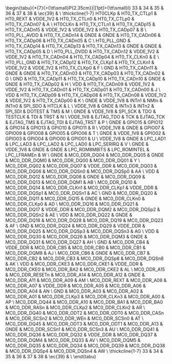 \begin{tabu}{*{7}{>{\tt\small}P{2.35cm}}|[1pt]>{\tt\small}l}
  33             & 34               & 35              & 36              & 37              & 38              & \ec{39}         &    \\ \thickcline{1-7}
  HT0CLKp        & HT0\_TX\_CTLp1   & HT0\_REXT       & VDDE\_1V2       & HT0\_TX\_CTLn0  & HT0\_TX\_CTLp0  & HT0\_TX\_CADn07 & A  \\
  HT0CLKn        & HT0\_TX\_CTLn1   & HT0\_TX\_CADp15 & HT0\_TX\_CADn15 & VDDE\_1V2       & VDDE\_1V2       & HT0\_TX\_CADp07 & B  \\
  HT0\_PLL\_AVDD & HT0\_TX\_CADn14  & GNDE            & GNDE            & HT0\_TX\_CADn06 & HT0\_TX\_CADp06 & HT0\_TX\_CADn05 & C  \\
  HT0\_PLL\_GND  & HT0\_TX\_CADp14  & HT0\_TX\_CADp13 & HT0\_TX\_CADn13 & GNDE            & GNDE            & HT0\_TX\_CADp05 & D  \\
  HT0\_PLL\_DVDD & HT0\_TX\_CADn12  & VDDE\_1V2       & VDDE\_1V2       & HT0\_TX\_CADn04 & HT0\_TX\_CADp04 & HT0\_TX\_CLKn0  & E  \\
  HT0\_PLL\_GND  & HT0\_TX\_CADp12  & HT0\_TX\_CLKp1  & HT0\_TX\_CLKn1  & VDDE\_1V2       & VDDE\_1V2       & HT0\_TX\_CLKp0  & F  \\
  GND            & HT0\_TX\_CADn11  & GNDE            & GNDE            & HT0\_TX\_CADn03 & HT0\_TX\_CADp03 & HT0\_TX\_CADn02 & G  \\
  GND            & HT0\_TX\_CADp11  & HT0\_TX\_CADp10 & HT0\_TX\_CADn10 & GNDE            & GNDE            & HT0\_TX\_CADp02 & H  \\
  VDD            & HT0\_TX\_CADn09  & VDDE\_1V2       & VDDE\_1V2       & HT0\_TX\_CADn01 & HT0\_TX\_CADp01 & HT0\_TX\_CADn00 & J  \\
  VDD            & HT0\_TX\_CADp09  & HT0\_TX\_CADp08 & HT0\_TX\_CADn08 & VDDE\_1V2       & VDDE\_1V2       & HT0\_TX\_CADp00 & K  \\
  GNDE           & VDDE\_1V8        & INTn1           & NMIn            & INTn0           & SPI\_SDO        & HTCLK           & L  \\
  VDDE\_1V8      & GNDE             & INTn3           & INTn2           & SPI\_SDI        & DOTEST          & TMS             & M  \\
  GNDE           & VDDE\_1V8        & SPI\_SCK        & TDO             & TESTCLK         & TDI             & TRST            & N  \\
  VDDE\_1V8      & EJTAG\_TDO       & TCK             & EJTAG\_TCK      & EJTAG\_TMS      & EJTAG\_TDI      & EJTAG\_TRST     & P  \\
  GNDE           & GPIO15           & GPIO12          & GPIO14          & GPIO13          & GPIO10          & GPIO11          & R  \\
  VDDE\_1V8      & GNDE             & GPIO07          & GPIO09          & GPIO08          & GPIO05          & GPIO06          & T  \\
  GNDE           & VDDE\_1V8        & GPIO02          & GPIO03          & GPIO04          & GPIO00          & GPIO01          & U  \\
  VDDE\_1V8      & GNDE             & LPC\_LAD1       & LPC\_LAD3       & LPC\_LAD2       & LPC\_LAD0       & LPC\_SERIRQ     & V  \\
  GNDE           & VDDE\_1V8        & GNDE            & GNDE            & LPC\_ROM8MBITS  & LPC\_ROMINTEL   & LPC\_LFRAMEn    & W  \\
  GNDE           & MC0\_DDR\_DQ04   & MC0\_DDR\_DQ05  & GNDE            & MC0\_DDR\_DQM0  & MC0\_DDR\_DQ00  & MC0\_DDR\_DQ01  & Y  \\
  MC0\_DDR\_DQ02 & MC0\_DDR\_DQ07   & VDDE\_DDR       & MC0\_DDR\_DQ03  & MC0\_DDR\_DQ06  & MC0\_DDR\_DQSn0 & MC0\_DDR\_DQSp0 & AA \\
  VDD            & MC0\_DDR\_DQ12   & MC0\_DDR\_DQ08  & GNDE            & MC0\_DDR\_DQ09  & MC0\_DDR\_DQ13  & MC0\_DDR\_DQM1  & AB \\
  MC0\_DDR\_DQ10 & MC0\_DDR\_DQ14   & MC0\_DDR\_CLKn1 & MC0\_DDR\_CLKp1 & VDDE\_DDR       & MC0\_DDR\_DQSp1 & MC0\_DDR\_DQSn1 & AC \\
  GND            & MC0\_DDR\_DQ20   & MC0\_DDR\_DQ11  & MC0\_DDR\_DQ15  & GNDE            & MC0\_DDR\_CLKn0 & MC0\_DDR\_CLKp0 & AD \\
  MC0\_DDR\_DQ16 & MC0\_DDR\_DQ21   & MC0\_DDR\_DQ17  & VDDE\_DDR       & MC0\_DDR\_DQM2  & MC0\_DDR\_DQSp2 & MC0\_DDR\_DQSn2 & AE \\
  VDD            & MC0\_DDR\_DQ22   & GNDE            & MC0\_DDR\_DQ18  & MC0\_DDR\_DQ28  & MC0\_DDR\_DQ19  & MC0\_DDR\_DQ23  & AF \\
  GND            & MC0\_DDR\_DQ24   & MC0\_DDR\_DQ29  & VDDE\_DDR       & MC0\_DDR\_DQ25  & MC0\_DDR\_DQSp3 & MC0\_DDR\_DQSn3 & AG \\
  VDD            & MC0\_DDR\_DQ30   & MC0\_DDR\_DQ26  & MC0\_DDR\_DQM3  & GNDE            & MC0\_DDR\_DQ31  & MC0\_DDR\_DQ27  & AH \\
  GND            & MC0\_DDR\_CB4    & VDDE\_DDR       & MC0\_DDR\_CB5   & MC0\_DDR\_CB0   & MC0\_DDR\_CB1   & MC0\_DDR\_DQM8  & AJ \\
  MC0\_DDR\_CB6  & GNDE             & MC0\_DDR\_CB7   & MC0\_DDR\_CB2   & MC0\_DDR\_CB3   & MC0\_DDR\_DQSp8 & MC0\_DDR\_DQSn8 & AK \\
  VDD            & MC0\_DDR\_CKE3   & MC0\_DDR\_CKE1  & VDDE\_DDR       & MC0\_DDR\_CKE0  & MC0\_DDR\_BA2   & MC0\_DDR\_CKE2  & AL \\
  MC0\_DDR\_A15  & MC0\_DDR\_RESETn & MC0\_DDR\_A14   & MC0\_DDR\_A12   & GNDE            & MC0\_DDR\_A11   & MC0\_DDR\_A09   & AM \\
  MC0\_DDR\_REXT & MC0\_DDR\_A08    & MC0\_DDR\_A07   & VDDE\_DDR       & MC0\_DDR\_A05   & MC0\_DDR\_A06   & MC0\_DDR\_A04   & AN \\
  GND            & MC0\_DDR\_A03    & MC0\_DDR\_A02   & MC0\_DDR\_A01   & MC0\_DDR\_CLKp3 & MC0\_DDR\_CLKn3 & MC0\_DDR\_A00   & AP \\
  MC0\_DDR\_DQ44 & MC0\_DDR\_A10    & MC0\_DDR\_BA1   & MC0\_DDR\_BA0   & MC0\_DDR\_RASn  & MC0\_DDR\_CLKp2 & MC0\_DDR\_CLKn2 & AR \\
  MC0\_DDR\_DQ40 & MC0\_DDR\_ODT2   & MC0\_DDR\_ODT0  & MC0\_DDR\_CASn  & MC0\_DDR\_SCSn2 & MC0\_DDR\_WEn   & MC0\_DDR\_SCSn0 & AT \\
  MC0\_DDR\_DQ45 & MC0\_DDR\_ODT3   & MC0\_DDR\_ODT1  & MC0\_DDR\_A13   & GNDE            & MC0\_DDR\_SCSn1 & MC0\_DDR\_SCSn3 & AU \\
  MC0\_DDR\_DQ41 & MC0\_DDR\_DQ36   & MC0\_DDR\_DQ32  & VDDE\_DDR       & MC0\_DDR\_DQ37  & MC0\_DDR\_DQM4  & MC0\_DDR\_DQ33  & AV \\
  MC0\_DDR\_DQM5 & MC0\_DDR\_DQ35   & MC0\_DDR\_DQ34  & MC0\_DDR\_DQ39  & MC0\_DDR\_DQ38  & MC0\_DDR\_DQSp4 & MC0\_DDR\_DQSn4 & AW \\ \thickcline{1-7}
  33             & 34               & 35              & 36              & 37              & 38              & \ec{39}         &    \\
\end{tabu}
